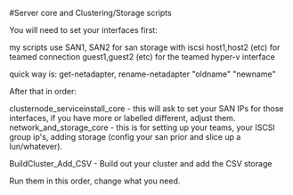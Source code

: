 #Server core and Clustering/Storage scripts

You will need to set your interfaces first:

my scripts use SAN1, SAN2 for san storage with iscsi
host1,host2 (etc) for teamed connection
guest1,guest2 (etc) for the teamed hyper-v interface

quick way is:
get-netadapter, rename-netadapter "oldname" "newname"

After that in order:

clusternode_serviceinstall_core - this will ask to set your SAN IPs for those interfaces, if you have more or labelled different, adjust them.
network_and_storage_core - this is for setting up your teams, your ISCSI group ip's, adding storage (config your san prior and slice up a lun/whatever).

BuildCluster_Add_CSV - Build out your cluster and add the CSV storage


Run them in this order, change what you need.